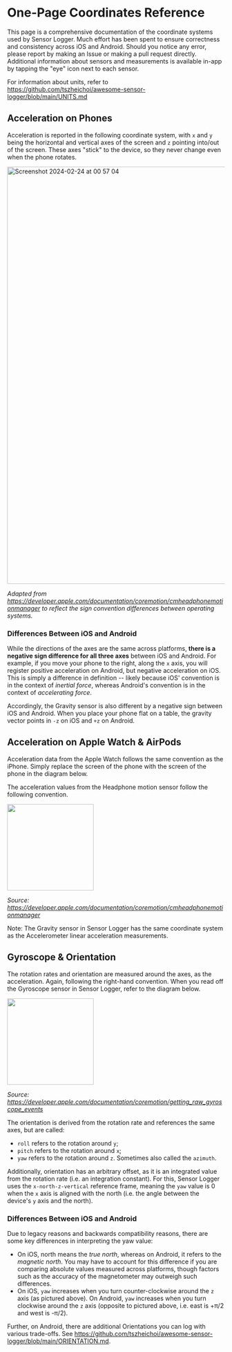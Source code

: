 # One-Page Coordinates Reference

This page is a comprehensive documentation of the coordinate systems used by Sensor Logger. Much effort has been spent to ensure correctness and consistency across iOS and Android. Should you notice any error, please report by making an Issue or making a pull request directly. Additional information about sensors and measurements is available in-app by tapping the "eye" icon next to each sensor.

For information about units, refer to https://github.com/tszheichoi/awesome-sensor-logger/blob/main/UNITS.md

## Acceleration on Phones

Acceleration is reported in the following coordinate system, with `x` and `y` being the horizontal and vertical axes of the screen and `z` pointing into/out of the screen. These axes "stick" to the device, so they never change even when the phone rotates.

<img width="966" alt="Screenshot 2024-02-24 at 00 57 04" src="https://github.com/tszheichoi/awesome-sensor-logger/assets/30114997/ec93559b-5443-48a1-85e0-7c05fde6b723">

_Adapted from https://developer.apple.com/documentation/coremotion/cmheadphonemotionmanager to reflect the sign convention differences between operating systems._ 

### Differences Between iOS and Android
While the directions of the axes are the same across platforms, **there is a negative sign difference for all three axes** between iOS and Android. For example, if you move your phone to the right, along the `x` axis, you will register positive acceleration on Android, but negative acceleration on iOS. This is simply a difference in definition -- likely because iOS' convention is in the context of _inertial force_, whereas Android's convention is in the context of _accelerating force_. 

Accordingly, the Gravity sensor is also different by a negative sign between iOS and Android. When you place your phone flat on a table, the gravity vector points in `-z` on iOS and `+z` on Android. 

## Acceleration on Apple Watch & AirPods
Acceleration data from the Apple Watch follows the same convention as the iPhone. Simply replace the screen of the phone with the screen of the phone in the diagram below. 
 
The acceleration values from the Headphone motion sensor follow the following convention. 

<img src="https://github.com/tszheichoi/awesome-sensor-logger/assets/30114997/bf2600df-d624-4cb3-acd2-44ef633628f5" width="200"/>

_Source: https://developer.apple.com/documentation/coremotion/cmheadphonemotionmanager_

Note: The Gravity sensor in Sensor Logger has the same coordinate system as the Accelerometer linear acceleration measurements. 

## Gyroscope & Orientation

The rotation rates and orientation are measured around the axes, as the acceleration. Again, following the right-hand convention. When you read off the Gyroscope sensor in Sensor Logger, refer to the diagram below.

<img src="https://github.com/tszheichoi/awesome-sensor-logger/assets/30114997/ac11f346-2c49-40f1-a5e0-4c711ab978f3" width="200"/>

_Source: https://developer.apple.com/documentation/coremotion/getting_raw_gyroscope_events_

The orientation is derived from the rotation rate and references the same axes, but are called:

- `roll` refers to the rotation around `y`;
- `pitch` refers to the rotation around `x`;
- `yaw` refers to the rotation around `z`. Sometimes also called the `azimuth`. 

Additionally, orientation has an arbitrary offset, as it is an integrated value from the rotation rate (i.e. an integration constant). For this, Sensor Logger uses the `x-north-z-vertical` reference frame, meaning the `yaw` value is 0 when the `x` axis is aligned with the north (i.e. the angle between the device's `y` axis and the north). 

### Differences Between iOS and Android
Due to legacy reasons and backwards compatibility reasons, there are some key differences in interpreting the yaw value:

- On iOS, north means the _true north_, whereas on Android, it refers to the _magnetic north_. You may have to account for this difference if you are comparing absolute values measured across platforms, though factors such as the accuracy of the magnetometer may outweigh such differences. 
- On iOS, `yaw` increases when you turn counter-clockwise around the `z` axis (as pictured above). On Android, `yaw` increases when you turn clockwise around the `z` axis (opposite to pictured above, i.e. east is +π/2 and west is -π/2).

Further, on Android, there are additional Orientations you can log with various trade-offs. See https://github.com/tszheichoi/awesome-sensor-logger/blob/main/ORIENTATION.md. 

